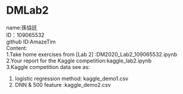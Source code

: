 # DMLab2
name:孫協廷  
ID：109065532  
github ID:AmazeTim  
Content:  
1.Take home exercises from [Lab 2] :DM2020_Lab2_109065532.ipynb  
2.Your report for the Kaggle competition:kaggle_lab2.ipynb  
3.Kaggle competition data see as:  
1. logistic regression method: kaggle_demo1.csv  
2. DNN & 500 feature :kaggle_demo2.csv
